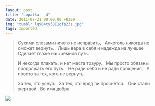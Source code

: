 ```yaml
---
layout: post
title: "Lopatka - 4"
date: 2011-08-21 00:00:00 +0300
img: "tumblr_lq904ty38I1qfp23s.jpg"
tags: Imported
---
```


> <span>Сухими слезами ничего не исправить,  
> Алкоголь никогда не сможет вернуть.  
> Лишь вера в себя и надежда на лучшее  
> Сделает глаже наш земной путь.  
> 
> И некогда плакать, и нет места трауру.  
> Мы просто обязаны продолжать его путь.  
> Не ради себя и не ради прощения,  
> А просто за тех, кого не вернуть. 
> 
> За тех, кто уснул.  
> За тех, кто вряд ли проснётся.  
> Они стали жертвой  
> Во имя добра</span>

<span>![](/blog/assets/img/tumblr_lq904ty38I1qfp23s.jpg)
</span>